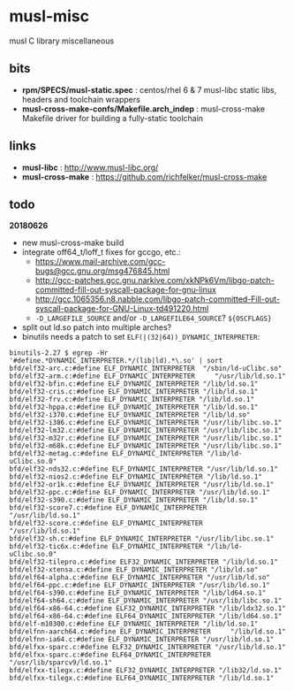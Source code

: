 # musl-misc
musl C library miscellaneous

## bits
- **rpm/SPECS/musl-static.spec** : centos/rhel 6 & 7 musl-libc static libs, headers and toolchain wrappers
- **musl-cross-make-confs/Makefile.arch_indep** : musl-cross-make Makefile driver for building a fully-static toolchain

## links
- **musl-libc** : http://www.musl-libc.org/
- **musl-cross-make** : https://github.com/richfelker/musl-cross-make

## todo
**20180626**
- new musl-cross-make build
- integrate off64\_t/loff\_t fixes for gccgo, etc.:
  - https://www.mail-archive.com/gcc-bugs@gcc.gnu.org/msg476845.html
  - http://gcc-patches.gcc.gnu.narkive.com/xkNPk6Vm/libgo-patch-committed-fill-out-syscall-package-for-gnu-linux
  - http://gcc.1065356.n8.nabble.com/libgo-patch-committed-Fill-out-syscall-package-for-GNU-Linux-td491220.html
  - ```-D_LARGEFILE_SOURCE``` and/or ```-D_LARGEFILE64_SOURCE```? ```${OSCFLAGS}```
- split out ld.so patch into multiple arches?
- binutils needs a patch to set ```ELF(|(32|64))_DYNAMIC_INTERPRETER```:
```
binutils-2.27 $ egrep -Hr '#define.*DYNAMIC_INTERPRETER.*/(lib|ld).*\.so' | sort
bfd/elf32-arc.c:#define ELF_DYNAMIC_INTERPRETER  "/sbin/ld-uClibc.so"
bfd/elf32-arm.c:#define ELF_DYNAMIC_INTERPRETER     "/usr/lib/ld.so.1"
bfd/elf32-bfin.c:#define ELF_DYNAMIC_INTERPRETER "/lib/ld.so.1"
bfd/elf32-cris.c:#define ELF_DYNAMIC_INTERPRETER "/lib/ld.so.1"
bfd/elf32-frv.c:#define ELF_DYNAMIC_INTERPRETER "/lib/ld.so.1"
bfd/elf32-hppa.c:#define ELF_DYNAMIC_INTERPRETER "/lib/ld.so.1"
bfd/elf32-i370.c:#define ELF_DYNAMIC_INTERPRETER "/lib/ld.so"
bfd/elf32-i386.c:#define ELF_DYNAMIC_INTERPRETER "/usr/lib/libc.so.1"
bfd/elf32-lm32.c:#define ELF_DYNAMIC_INTERPRETER "/usr/lib/libc.so.1"
bfd/elf32-m32r.c:#define ELF_DYNAMIC_INTERPRETER "/usr/lib/libc.so.1"
bfd/elf32-m68k.c:#define ELF_DYNAMIC_INTERPRETER "/usr/lib/libc.so.1"
bfd/elf32-metag.c:#define ELF_DYNAMIC_INTERPRETER "/lib/ld-uClibc.so.0"
bfd/elf32-nds32.c:#define ELF_DYNAMIC_INTERPRETER "/usr/lib/ld.so.1"
bfd/elf32-nios2.c:#define ELF_DYNAMIC_INTERPRETER "/lib/ld.so.1"
bfd/elf32-or1k.c:#define ELF_DYNAMIC_INTERPRETER "/usr/lib/ld.so.1"
bfd/elf32-ppc.c:#define ELF_DYNAMIC_INTERPRETER "/usr/lib/ld.so.1"
bfd/elf32-s390.c:#define ELF_DYNAMIC_INTERPRETER "/lib/ld.so.1"
bfd/elf32-score7.c:#define ELF_DYNAMIC_INTERPRETER              "/usr/lib/ld.so.1"
bfd/elf32-score.c:#define ELF_DYNAMIC_INTERPRETER     "/usr/lib/ld.so.1"
bfd/elf32-sh.c:#define ELF_DYNAMIC_INTERPRETER "/usr/lib/libc.so.1"
bfd/elf32-tic6x.c:#define ELF_DYNAMIC_INTERPRETER "/lib/ld-uClibc.so.0"
bfd/elf32-tilepro.c:#define ELF32_DYNAMIC_INTERPRETER "/lib/ld.so.1"
bfd/elf32-xtensa.c:#define ELF_DYNAMIC_INTERPRETER "/lib/ld.so"
bfd/elf64-alpha.c:#define ELF_DYNAMIC_INTERPRETER "/usr/lib/ld.so"
bfd/elf64-ppc.c:#define ELF_DYNAMIC_INTERPRETER "/usr/lib/ld.so.1"
bfd/elf64-s390.c:#define ELF_DYNAMIC_INTERPRETER "/lib/ld64.so.1"
bfd/elf64-sh64.c:#define ELF_DYNAMIC_INTERPRETER "/usr/lib/libc.so.1"
bfd/elf64-x86-64.c:#define ELF32_DYNAMIC_INTERPRETER "/lib/ldx32.so.1"
bfd/elf64-x86-64.c:#define ELF64_DYNAMIC_INTERPRETER "/lib/ld64.so.1"
bfd/elf-m10300.c:#define ELF_DYNAMIC_INTERPRETER "/lib/ld.so.1"
bfd/elfnn-aarch64.c:#define ELF_DYNAMIC_INTERPRETER     "/lib/ld.so.1"
bfd/elfnn-ia64.c:#define ELF_DYNAMIC_INTERPRETER "/usr/lib/ld.so.1"
bfd/elfxx-sparc.c:#define ELF32_DYNAMIC_INTERPRETER "/usr/lib/ld.so.1"
bfd/elfxx-sparc.c:#define ELF64_DYNAMIC_INTERPRETER "/usr/lib/sparcv9/ld.so.1"
bfd/elfxx-tilegx.c:#define ELF32_DYNAMIC_INTERPRETER "/lib32/ld.so.1"
bfd/elfxx-tilegx.c:#define ELF64_DYNAMIC_INTERPRETER "/lib/ld.so.1"
```
